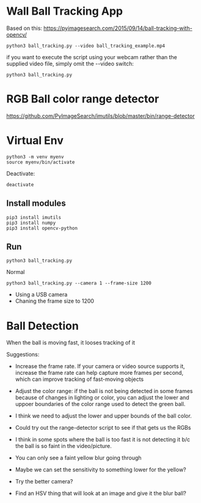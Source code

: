 # Wall Ball Tracking App

Based on this: https://pyimagesearch.com/2015/09/14/ball-tracking-with-opencv/



```
python3 ball_tracking.py --video ball_tracking_example.mp4
```

if you want to execute the script using your webcam rather than the supplied video file, simply omit the --video
switch:
```
python3 ball_tracking.py
```


# RGB Ball color range detector

https://github.com/PyImageSearch/imutils/blob/master/bin/range-detector


# Virtual Env

```
python3 -m venv myenv
source myenv/bin/activate
```

Deactivate:
```
deactivate
```

## Install modules

```
pip3 install imutils
pip3 install numpy
pip3 install opencv-python
```

## Run
```
python3 ball_tracking.py
```
Normal

```
python3 ball_tracking.py --camera 1 --frame-size 1200
```
* Using a USB camera
* Chaning the frame size to 1200


# Ball Detection

When the ball is moving fast, it looses tracking of it

Suggestions:

* Increase the frame rate.  If your camera or video source supports it, increase the frame rate
  can help capture more frames per second, which can improve tracking of fast-moving objects

* Adjust the color range: if the ball is not being detected in some frames because of changes in
  lighting or color, you can adjust the lower and uppoer boundaries of the color range used 
  to detect the green ball.

* I think we need to adjust the lower and upper bounds of the ball color.
* Could try out the range-detector script to see if that gets us the RGBs

* I think in some spots where the ball is too fast it is not detecting it b/c the ball
  is so faint in the video/picture.  

* You can only see a faint yellow blur going through

* Maybe we can set the sensitivity to something lower for the yellow?

* Try the better camera?

* Find an HSV thing that will look at an image and give it the blur ball?